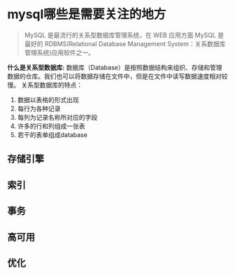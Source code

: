# mysql哪些是需要关注的地方
> MySQL 是最流行的关系型数据库管理系统，在 WEB 应用方面 MySQL 是最好的 RDBMS(Relational Database Management System：关系数据库管理系统)应用软件之一。

**什么是关系型数据库:**
数据库（Database）是按照数据结构来组织、存储和管理数据的仓库。我们也可以将数据存储在文件中，但是在文件中读写数据速度相对较慢。
关系型数据库的特点：
1. 数据以表格的形式出现
2. 每行为各种记录
3. 每列为记录名称所对应的字段
4. 许多的行和列组成一张表
5. 若干的表单组成database

## 存储引擎

## 索引


## 事务

## 高可用


## 优化







